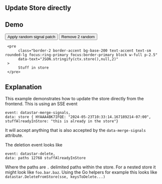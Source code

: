 ## Update Store directly

## Demo

<div
     data-merge-signals='{"stuffAlreadyInStore":"this is already in the store"}'
>
     <button
          class="btn btn-success"
          data-on-click="@post('/examples/update_store/data/patch')"
     >
          Apply random signal patch
     </button>
     <button
          class="btn btn-error"
          data-on-click="@delete('/examples/update_store/data/patch')"
     >
          Remove 2 random
     </button>

     <pre
          class="border-2 border-accent bg-base-200 text-accent text-sm rounded-lg focus:ring-primary focus:border-primary block w-full p-2.5"
          data-text="JSON.stringify(ctx.store(),null,2)"
     >
          Stuff in store
     </pre>
</div>

## Explanation

This example demonstrates how to update the store directly from the frontend. This is using an SSE event

```text/event-stream
event: datastar-merge-signals,
data: store { HYAAA4BK7IFQE: "2024-05-23T10:33:14.167189214-07:00", stuffAlreadyInStore: "this is already in the store"}
```
It will accept anything that is also accepted by the `data-merge-signals` attribute.


The deletion event looks like
```text/event-stream
event: datastar-delete,
data: paths 12768 stuffAlreadyInStore
```
Where the paths are `.` delimited paths within the store.  For a nested store it might look like `foo.bar.baz`.  Using the Go helpers for example this looks like `datastar.DeleteFromStore(sse, keysToDelete...)`
